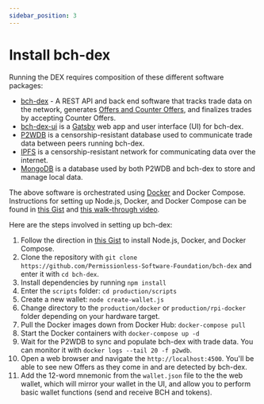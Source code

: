 ```yaml
---
sidebar_position: 3
---
```


# Install bch-dex

Running the DEX requires composition of these different software packages:
- [bch-dex](https://github.com/Permissionless-Software-Foundation/bch-dex) - A REST API and back end software that tracks trade data on the network, generates [Offers and Counter Offers](https://github.com/Permissionless-Software-Foundation/bch-dex/tree/ct-unstable/dev-docs#definitions), and finalizes trades by accepting Counter Offers.
- [bch-dex-ui](https://github.com/Permissionless-Software-Foundation/bch-dex-ui) is a [Gatsby](https://www.gatsbyjs.com/) web app and user interface (UI) for bch-dex.
- [P2WDB](https://github.com/Permissionless-Software-Foundation/ipfs-p2wdb-service) is a censorship-resistant database used to communicate trade data between peers running bch-dex.
- [IPFS](https://ipfs.io/) is a censorship-resistant network for communicating data over the internet.
- [MongoDB](https://www.mongodb.com/) is a database used by both P2WDB and bch-dex to store and manage local data.

The above software is orchestrated using [Docker](https://www.docker.com/) and Docker Compose. Instructions for setting up Node.js, Docker, and Docker Compose can be found in [this Gist](https://gist.github.com/christroutner/a39f656850dc022b60f25c9663dd1cdd) and [this walk-through video](https://youtu.be/w5mpwX4vUIg).

Here are the steps involved in setting up bch-dex:

1. Follow the direction in [this Gist](https://gist.github.com/christroutner/a39f656850dc022b60f25c9663dd1cdd) to install Node.js, Docker, and Docker Compose.
1. Clone the repository with `git clone https://github.com/Permissionless-Software-Foundation/bch-dex` and enter it with `cd bch-dex`.
1. Install dependencies by running `npm install`
1. Enter the `scripts` folder: `cd production/scripts`
1. Create a new wallet: `node create-wallet.js`
1. Change directory to the `production/docker` or `production/rpi-docker` folder depending on your hardware target.
1. Pull the Docker images down from Docker Hub: `docker-compose pull`
1. Start the Docker containers with `docker-compose up -d`
1. Wait for the P2WDB to sync and populate bch-dex with trade data. You can monitor it with `docker logs --tail 20 -f p2wdb`.
1. Open a web browser and navigate the `http://localhost:4500`. You'll be able to see new Offers as they come in and are detected by bch-dex.
1. Add the 12-word mnemonic from the `wallet.json` file to the the web wallet, which will mirror your wallet in the UI, and allow you to perform basic wallet functions (send and receive BCH and tokens).
